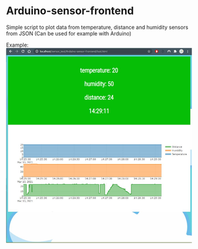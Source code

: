 # Arduino-sensor-frontend
Simple script to plot data from temperature, distance and humidity sensors from JSON (Can be used for example with Arduino)

Example:
![IMG Error](https://github.com/re-su/Arduino-sensor-frontend/blob/main/page.JPG?raw=true)
